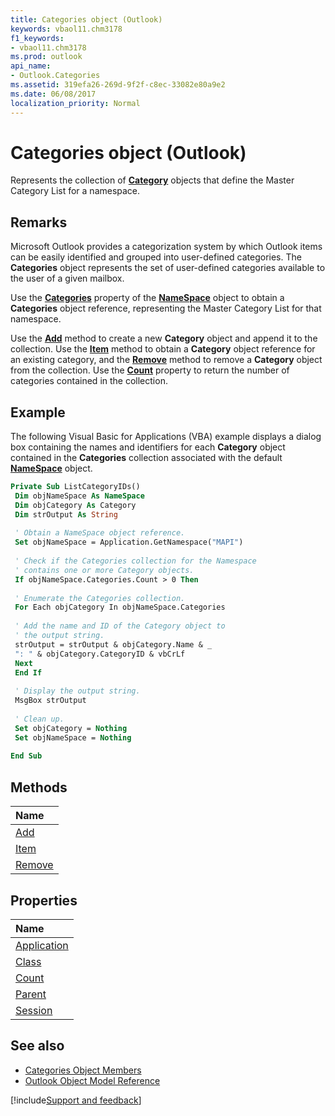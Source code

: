 ```yaml
---
title: Categories object (Outlook)
keywords: vbaol11.chm3178
f1_keywords:
- vbaol11.chm3178
ms.prod: outlook
api_name:
- Outlook.Categories
ms.assetid: 319efa26-269d-9f2f-c8ec-33082e80a9e2
ms.date: 06/08/2017
localization_priority: Normal
---
```


# Categories object (Outlook)

Represents the collection of **[Category](Outlook.Category.md)** objects that define the Master Category List for a namespace.

## Remarks

Microsoft Outlook provides a categorization system by which Outlook items can be easily identified and grouped into user-defined categories. The **Categories** object represents the set of user-defined categories available to the user of a given mailbox.

Use the **[Categories](Outlook.NameSpace.Categories.md)** property of the **[NameSpace](Outlook.NameSpace.md)** object to obtain a **Categories** object reference, representing the Master Category List for that namespace.

Use the **[Add](Outlook.Categories.Add.md)** method to create a new **Category** object and append it to the collection. Use the **[Item](Outlook.Categories.Item.md)** method to obtain a **Category** object reference for an existing category, and the **[Remove](Outlook.Categories.Remove.md)** method to remove a **Category** object from the collection. Use the **[Count](Outlook.Categories.Count.md)** property to return the number of categories contained in the collection.

## Example

The following Visual Basic for Applications (VBA) example displays a dialog box containing the names and identifiers for each **Category** object contained in the **Categories** collection associated with the default **[NameSpace](Outlook.NameSpace.md)** object.


```vb
Private Sub ListCategoryIDs() 
 Dim objNameSpace As NameSpace 
 Dim objCategory As Category 
 Dim strOutput As String 
 
 ' Obtain a NameSpace object reference. 
 Set objNameSpace = Application.GetNamespace("MAPI") 
 
 ' Check if the Categories collection for the Namespace 
 ' contains one or more Category objects. 
 If objNameSpace.Categories.Count > 0 Then 
 
 ' Enumerate the Categories collection. 
 For Each objCategory In objNameSpace.Categories 
 
 ' Add the name and ID of the Category object to 
 ' the output string. 
 strOutput = strOutput & objCategory.Name & _ 
 ": " & objCategory.CategoryID & vbCrLf 
 Next 
 End If 
 
 ' Display the output string. 
 MsgBox strOutput 
 
 ' Clean up. 
 Set objCategory = Nothing 
 Set objNameSpace = Nothing 
 
End Sub 

```


## Methods

|Name|
|:-----|
|[Add](Outlook.Categories.Add.md)|
|[Item](Outlook.Categories.Item.md)|
|[Remove](Outlook.Categories.Remove.md)|

## Properties

|Name|
|:-----|
|[Application](Outlook.Categories.Application.md)|
|[Class](Outlook.Categories.Class.md)|
|[Count](Outlook.Categories.Count.md)|
|[Parent](Outlook.Categories.Parent.md)|
|[Session](Outlook.Categories.Session.md)|

## See also

- [Categories Object Members](overview/Outlook.md)
- [Outlook Object Model Reference](overview/Outlook/object-model.md)

[!include[Support and feedback](~/includes/feedback-boilerplate.md)]
